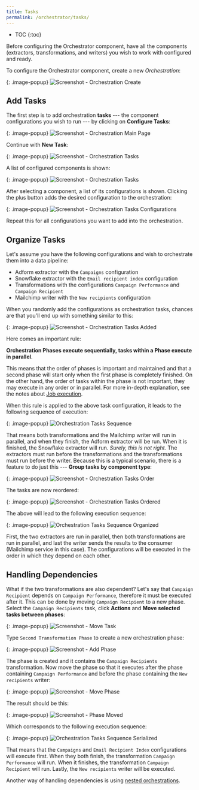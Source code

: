 ```yaml
---
title: Tasks
permalink: /orchestrator/tasks/
---
```


* TOC
{:toc}

Before configuring the Orchestrator component, have all the components
(extractors, transformations, and writers) you wish to work with configured and ready.

To configure the Orchestrator component, create a new *Orchestration*:

{: .image-popup}
![Screenshot - Orchestration Create](/orchestrator/tasks/configuration-create.png)

## Add Tasks
The first step is to add orchestration **tasks** --- the component configurations you wish to run --- by clicking on **Configure Tasks**:

{: .image-popup}
![Screenshot - Orchestration Main Page](/orchestrator/tasks/orchestration-main-1.png)

Continue with **New Task**:

{: .image-popup}
![Screenshot - Orchestration Tasks](/orchestrator/tasks/tasks-1.png)

A list of configured components is shown:

{: .image-popup}
![Screenshot - Orchestration Tasks](/orchestrator/tasks/tasks-list-1.png)

After selecting a component, a list of its configurations is shown. Clicking the plus button adds the desired configuration 
to the orchestration:

{: .image-popup}
![Screenshot - Orchestration Tasks Configurations](/orchestrator/tasks/tasks-list-2.png)

Repeat this for all configurations you want to add into the orchestration.

## Organize Tasks
Let's assume you have the following configurations and wish to orchestrate them into a data pipeline:

- Adform extractor with the `Campaigns` configuration
- Snowflake extractor with the `Email recipient index` configuration
- Transformations with the configurations `Campaign Performance` and `Campaign Recipient`
- Mailchimp writer with the `New recipients` configuration

When you randomly add the configurations as orchestration tasks, chances are that you'll end up with something similar to this:

{: .image-popup}
![Screenshot - Orchestration Tasks Added](/orchestrator/tasks/tasks-2.png)

Here comes an important rule: 

**Orchestration Phases execute sequentially, tasks within a Phase execute in parallel**.

This means that the order of phases is important and maintained and that a second phase will start only when the first 
phase is completely finished. On the other hand, the order of tasks within the phase is not important, they may execute 
in any order or in parallel. For more in-depth explanation, see the notes about 
[Job execution](/orchestrator/running/#orchestration-execution).

When this rule is applied to the above task configuration, it leads to the following sequence of execution:

{: .image-popup}
![Orchestration Tasks Sequence](/orchestrator/tasks/orchestration-sequence-1.png)

That means both transformations and the Mailchimp writer will run in parallel, and when they finish, the Adform extractor will be run.
When it is finished, the Snowflake extractor will run.
*Surely, this is not right.* The extractors must run before the transformations and the transformations must run before the writer. 
Because this is a typical scenario, there is a feature to do just this --- **Group tasks by component type**:

{: .image-popup}
![Screenshot - Orchestration Tasks Order](/orchestrator/tasks/tasks-3.png)

The tasks are now reordered:

{: .image-popup}
![Screenshot - Orchestration Tasks Ordered](/orchestrator/tasks/tasks-4.png)

The above will lead to the following execution sequence:

{: .image-popup}
![Orchestration Tasks Sequence Organized](/orchestrator/tasks/orchestration-sequence-2.png)

First, the two extractors are run in parallel, then both transformations are run in parallel, and last the writer sends the results 
to the consumer (Mailchimp service in this case). The configurations will be executed in the order in which they depend on each other.

## Handling Dependencies
What if the two transformations are also dependent? Let's say that `Campaign Recipient` depends on `Campaign Performance`, 
therefore it must be executed after it. This can be done by moving `Campaign Recipient` to a new phase. Select the `Campaign Recipients` task, 
click **Actions** and **Move selected tasks between phases**:

{: .image-popup}
![Screenshot - Move Task](/orchestrator/tasks/tasks-5.png)

Type `Second Transformation Phase` to create a new orchestration phase:

{: .image-popup}
![Screenshot - Add Phase](/orchestrator/tasks/phase-name.png)

The phase is created and it contains the `Campaign Recipients` transformation. Now move the phase so that it executes after the phase
containing `Campaign Performance` and before the phase containing the `New recipients` writer:

{: .image-popup}
![Screenshot - Move Phase](/orchestrator/tasks/tasks-6.png)

The result should be this:

{: .image-popup}
![Screenshot - Phase Moved](/orchestrator/tasks/tasks-7.png)

Which corresponds to the following execution sequence:

{: .image-popup}
![Orchestration Tasks Sequence Serialized](/orchestrator/tasks/orchestration-sequence-3.png)

That means that the `Campaigns` and `Email Recipient Index` configurations will execute first. When they both finish,
the transformation `Campaign Performance` will run. When it finishes, the transformation `Campaign Recipient`
will run. Lastly, the `New recipients` writer will be executed.

Another way of handling dependencies is using [nested orchestrations](/orchestrator/tasks/nesting/).
